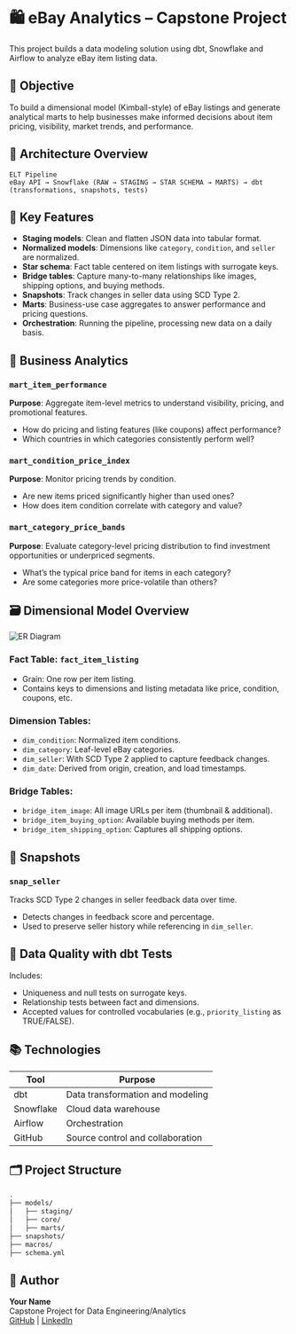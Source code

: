 # 🛍️ eBay Analytics – Capstone Project

This project builds a data modeling solution using dbt, Snowflake and Airflow to analyze eBay item listing data.

## 🎯 Objective

To build a dimensional model (Kimball-style) of eBay listings and generate analytical marts to help businesses make informed decisions about item pricing, visibility, market trends, and performance.

## 🧱 Architecture Overview

```text
ELT Pipeline
eBay API → Snowflake (RAW → STAGING → STAR SCHEMA → MARTS) → dbt (transformations, snapshots, tests)
```

## 🧠 Key Features

- **Staging models**: Clean and flatten JSON data into tabular format.
- **Normalized models**: Dimensions like `category`, `condition`, and `seller` are normalized.
- **Star schema**: Fact table centered on item listings with surrogate keys.
- **Bridge tables**: Capture many-to-many relationships like images, shipping options, and buying methods.
- **Snapshots**: Track changes in seller data using SCD Type 2.
- **Marts**: Business-use case aggregates to answer performance and pricing questions.
- **Orchestration**: Running the pipeline, processing new data on a daily basis.

## 🔎 Business Analytics

### `mart_item_performance`

**Purpose**: Aggregate item-level metrics to understand visibility, pricing, and promotional features.

- How do pricing and listing features (like coupons) affect performance?
- Which countries in which categories consistently perform well?

### `mart_condition_price_index`

**Purpose**: Monitor pricing trends by condition.

- Are new items priced significantly higher than used ones?
- How does item condition correlate with category and value?

### `mart_category_price_bands`

**Purpose**: Evaluate category-level pricing distribution to find investment opportunities or underpriced segments.

- What’s the typical price band for items in each category?
- Are some categories more price-volatile than others?

## 🗃️ Dimensional Model Overview

![ER Diagram](er_diagram.png)

### Fact Table: `fact_item_listing`

- Grain: One row per item listing.
- Contains keys to dimensions and listing metadata like price, condition, coupons, etc.

### Dimension Tables:

- `dim_condition`: Normalized item conditions.
- `dim_category`: Leaf-level eBay categories.
- `dim_seller`: With SCD Type 2 applied to capture feedback changes.
- `dim_date`: Derived from origin, creation, and load timestamps.

### Bridge Tables:

- `bridge_item_image`: All image URLs per item (thumbnail & additional).
- `bridge_item_buying_option`: Available buying methods per item.
- `bridge_item_shipping_option`: Captures all shipping options.

## 🔄 Snapshots

### `snap_seller`

Tracks SCD Type 2 changes in seller feedback data over time.

- Detects changes in feedback score and percentage.
- Used to preserve seller history while referencing in `dim_seller`.

## 🧪 Data Quality with dbt Tests

Includes:

- Uniqueness and null tests on surrogate keys.
- Relationship tests between fact and dimensions.
- Accepted values for controlled vocabularies (e.g., `priority_listing` as TRUE/FALSE).

## 📚 Technologies

| Tool      | Purpose                          |
| --------- | -------------------------------- |
| dbt       | Data transformation and modeling |
| Snowflake | Cloud data warehouse             |
| Airflow   | Orchestration                    |
| GitHub    | Source control and collaboration |

## 🗂️ Project Structure

```bash
.
├── models/
│   ├── staging/
│   ├── core/
│   ├── marts/
├── snapshots/
├── macros/
├── schema.yml
```

## 👤 Author

**Your Name**  
Capstone Project for Data Engineering/Analytics  
[GitHub](#) | [LinkedIn](#)
